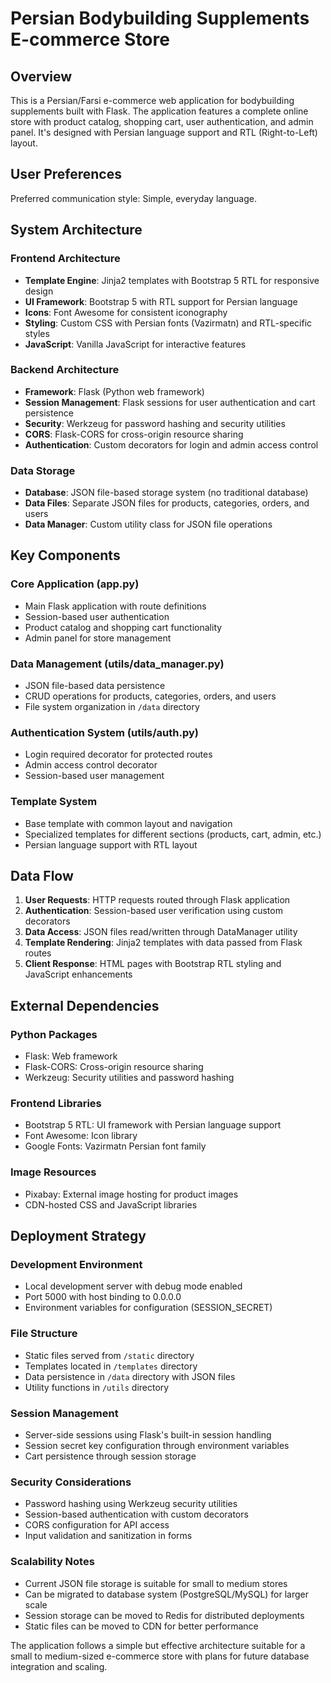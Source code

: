 # Persian Bodybuilding Supplements E-commerce Store

## Overview

This is a Persian/Farsi e-commerce web application for bodybuilding supplements built with Flask. The application features a complete online store with product catalog, shopping cart, user authentication, and admin panel. It's designed with Persian language support and RTL (Right-to-Left) layout.

## User Preferences

Preferred communication style: Simple, everyday language.

## System Architecture

### Frontend Architecture
- **Template Engine**: Jinja2 templates with Bootstrap 5 RTL for responsive design
- **UI Framework**: Bootstrap 5 with RTL support for Persian language
- **Icons**: Font Awesome for consistent iconography
- **Styling**: Custom CSS with Persian fonts (Vazirmatn) and RTL-specific styles
- **JavaScript**: Vanilla JavaScript for interactive features

### Backend Architecture
- **Framework**: Flask (Python web framework)
- **Session Management**: Flask sessions for user authentication and cart persistence
- **Security**: Werkzeug for password hashing and security utilities
- **CORS**: Flask-CORS for cross-origin resource sharing
- **Authentication**: Custom decorators for login and admin access control

### Data Storage
- **Database**: JSON file-based storage system (no traditional database)
- **Data Files**: Separate JSON files for products, categories, orders, and users
- **Data Manager**: Custom utility class for JSON file operations

## Key Components

### Core Application (app.py)
- Main Flask application with route definitions
- Session-based user authentication
- Product catalog and shopping cart functionality
- Admin panel for store management

### Data Management (utils/data_manager.py)
- JSON file-based data persistence
- CRUD operations for products, categories, orders, and users
- File system organization in `/data` directory

### Authentication System (utils/auth.py)
- Login required decorator for protected routes
- Admin access control decorator
- Session-based user management

### Template System
- Base template with common layout and navigation
- Specialized templates for different sections (products, cart, admin, etc.)
- Persian language support with RTL layout

## Data Flow

1. **User Requests**: HTTP requests routed through Flask application
2. **Authentication**: Session-based user verification using custom decorators
3. **Data Access**: JSON files read/written through DataManager utility
4. **Template Rendering**: Jinja2 templates with data passed from Flask routes
5. **Client Response**: HTML pages with Bootstrap RTL styling and JavaScript enhancements

## External Dependencies

### Python Packages
- Flask: Web framework
- Flask-CORS: Cross-origin resource sharing
- Werkzeug: Security utilities and password hashing

### Frontend Libraries
- Bootstrap 5 RTL: UI framework with Persian language support
- Font Awesome: Icon library
- Google Fonts: Vazirmatn Persian font family

### Image Resources
- Pixabay: External image hosting for product images
- CDN-hosted CSS and JavaScript libraries

## Deployment Strategy

### Development Environment
- Local development server with debug mode enabled
- Port 5000 with host binding to 0.0.0.0
- Environment variables for configuration (SESSION_SECRET)

### File Structure
- Static files served from `/static` directory
- Templates located in `/templates` directory
- Data persistence in `/data` directory with JSON files
- Utility functions in `/utils` directory

### Session Management
- Server-side sessions using Flask's built-in session handling
- Session secret key configuration through environment variables
- Cart persistence through session storage

### Security Considerations
- Password hashing using Werkzeug security utilities
- Session-based authentication with custom decorators
- CORS configuration for API access
- Input validation and sanitization in forms

### Scalability Notes
- Current JSON file storage is suitable for small to medium stores
- Can be migrated to database system (PostgreSQL/MySQL) for larger scale
- Session storage can be moved to Redis for distributed deployments
- Static files can be moved to CDN for better performance

The application follows a simple but effective architecture suitable for a small to medium-sized e-commerce store with plans for future database integration and scaling.